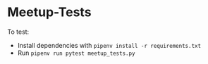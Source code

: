 # Meetup-Tests

To test:
- Install dependencies with `pipenv install -r requirements.txt`
- Run `pipenv run pytest meetup_tests.py`
